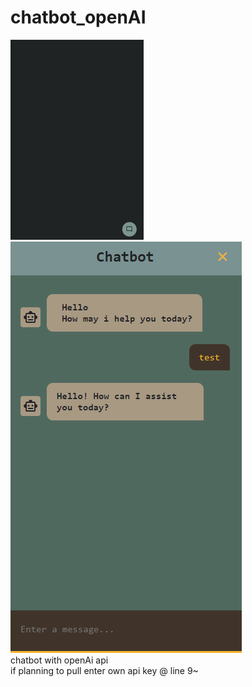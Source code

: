 # chatbot_openAI
![Alt Text](pre1.gif) <br>
![screenshot](screenshot.png) <br>
chatbot with openAi api <br>
if planning to pull enter own api key @ line 9~
